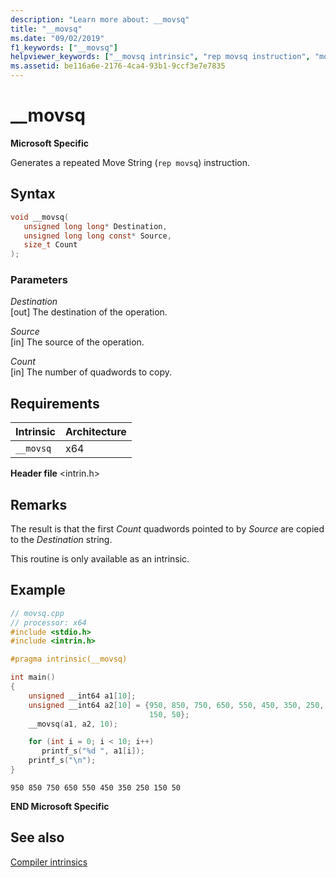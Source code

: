 ```yaml
---
description: "Learn more about: __movsq"
title: "__movsq"
ms.date: "09/02/2019"
f1_keywords: ["__movsq"]
helpviewer_keywords: ["__movsq intrinsic", "rep movsq instruction", "movsq instruction"]
ms.assetid: be116a6e-2176-4ca4-93b1-9ccf3e7e7835
---
```

# __movsq

**Microsoft Specific**

Generates a repeated Move String (`rep movsq`) instruction.

## Syntax

```C
void __movsq(
   unsigned long long* Destination,
   unsigned long long const* Source,
   size_t Count
);
```

### Parameters

*Destination*\
[out] The destination of the operation.

*Source*\
[in] The source of the operation.

*Count*\
[in] The number of quadwords to copy.

## Requirements

|Intrinsic|Architecture|
|---------------|------------------|
|`__movsq`|x64|

**Header file** \<intrin.h>

## Remarks

The result is that the first *Count* quadwords pointed to by *Source* are copied to the *Destination* string.

This routine is only available as an intrinsic.

## Example

```cpp
// movsq.cpp
// processor: x64
#include <stdio.h>
#include <intrin.h>

#pragma intrinsic(__movsq)

int main()
{
    unsigned __int64 a1[10];
    unsigned __int64 a2[10] = {950, 850, 750, 650, 550, 450, 350, 250,
                               150, 50};
    __movsq(a1, a2, 10);

    for (int i = 0; i < 10; i++)
       printf_s("%d ", a1[i]);
    printf_s("\n");
}
```

```Output
950 850 750 650 550 450 350 250 150 50
```

**END Microsoft Specific**

## See also

[Compiler intrinsics](../intrinsics/compiler-intrinsics.md)
